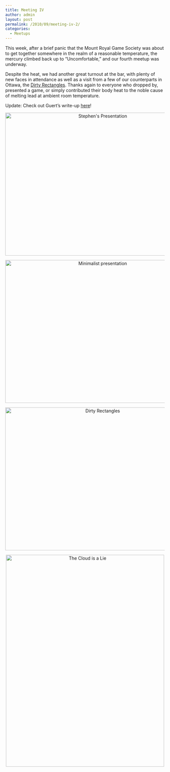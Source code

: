 ```yaml
---
title: Meeting IV
author: admin
layout: post
permalink: /2010/09/meeting-iv-2/
categories:
  - Meetups
---
```

This week, after a brief panic that the Mount Royal Game Society was about to get together somewhere in the realm of a reasonable temperature, the mercury climbed back up to &#8220;Uncomfortable,&#8221; and our fourth meetup was underway.

Despite the heat, we had another great turnout at the bar, with plenty of new faces in attendance as well as a visit from a few of our counterparts in Ottawa, the [Dirty Rectangles][1]. Thanks again to everyone who dropped by, presented a game, or simply contributed their body heat to the noble cause of melting lead at ambient room temperature.

Update: Check out Guert&#8217;s write-up [here][2]!

<p style="text-align: center;">
  <img class="aligncenter size-full" title="Beers in hand, the night begins." src="{{ site.baseurl }}/{{ site.oldwpdir }}/uploads/2010/09/sep2010-1.jpg" alt="Stephen's Presentation" width="600" height="450" />
</p>

<p style="text-align: center;">
  <img class="aligncenter size-full" title="Presented in Patented Technicolor" src="{{ site.baseurl }}/{{ site.oldwpdir }}/uploads/2010/09/sep2010-2.jpg" alt="Minimalist presentation" width="600" height="450" />
</p>

<p style="text-align: center;">
  <img class="aligncenter size-full" title="Dirty Rectangles, sweatin' to the oldies." src="{{ site.baseurl }}/{{ site.oldwpdir }}/uploads/2010/09/sep2010-5.jpg" alt="Dirty Rectangles" width="600" height="450" />
</p>

<p style="text-align: center;">
  <img class="aligncenter size-full" title="The Cloud is a Lie" src="{{ site.baseurl }}/{{ site.oldwpdir }}/uploads/2010/09/sep2010-6.jpg" alt="The Cloud is a Lie" width="500" height="667" />
</p>

 [1]: http://www.dirty-rectangles.com/
 [2]: http://forums.tigsource.com/index.php?topic=14718.0